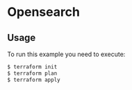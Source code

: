 # Opensearch

## Usage
To run this example you need to execute:
```bash
$ terraform init
$ terraform plan
$ terraform apply
```
